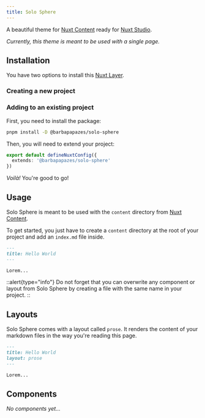 ```yaml
---
title: Solo Sphere
---
```


A beautiful theme for [Nuxt Content](https://content.nuxtjs.org) ready for [Nuxt Studio](https://nuxt.studio).

_Currently, this theme is meant to be used with a single page._

## Installation

You have two options to install this [Nuxt Layer](https://nuxt.com/docs/getting-started/layers).

### Creating a new project

<!-- add template -->

### Adding to an existing project

First, you need to install the package:

```bash
pnpm install -D @barbapapazes/solo-sphere
```

Then, you will need to extend your project:

```ts [nuxt.config.ts]
export default defineNuxtConfig({
  extends: '@barbapapazes/solo-sphere'
})
```

_Voilà!_ You're good to go!

## Usage

Solo Sphere is meant to be used with the `content` directory from [Nuxt Content](https://content.nuxtcom).

To get started, you just have to create a `content` directory at the root of your project and add an `index.md` file inside.

```md [content/index.md]
---
title: Hello World
---

Lorem...
```

::alert{type="info"}
Do not forget that you can overwrite any component or layout from Solo Sphere by creating a file with the same name in your project.
::

## Layouts

Solo Sphere comes with a layout called `prose`. It renders the content of your markdown files in the way you're reading this page.

```md [content/index.md]
---
title: Hello World
layout: prose
---

Lorem...
```

## Components

_No components yet..._
